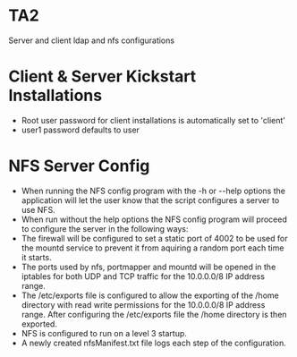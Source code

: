 TA2
===

Server and client ldap and nfs configurations

# Client & Server Kickstart Installations
* Root user password for client installations is automatically set to 'client'
* user1 password defaults to user

# NFS Server Config
* When running the NFS config program with the -h or --help options the application will let the user know that the script configures a server to use NFS.
* When run without the help options the NFS config program will proceed to configure the server in the following ways:
 * The firewall will be configured to set a static port of 4002 to be used for the mountd service to prevent it from aquiring a random port each time it starts.
 * The ports used by nfs, portmapper and mountd will be opened in the iptables for both UDP and TCP traffic for the 10.0.0.0/8 IP address range.
 * The /etc/exports file is configured to allow the exporting of the /home directory with read write permissions for the 10.0.0.0/8 IP address range.  After configuring the /etc/exports file the /home directory is then exported.
 * NFS is configured to run on a level 3 startup.
 * A newly created nfsManifest.txt file logs each step of the configuration.
